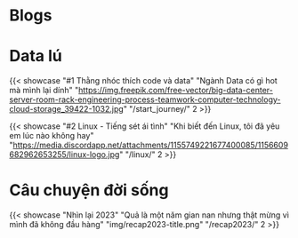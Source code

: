 # Blogs

# Data lú
{{< showcase "#1 Thằng nhóc thích code và data" "Ngành Data có gì hot mà mình lại dính" "https://img.freepik.com/free-vector/big-data-center-server-room-rack-engineering-process-teamwork-computer-technology-cloud-storage_39422-1032.jpg" "/start_journey/" 2 >}}

{{< showcase "#2 Linux - Tiếng sét ái tình" "Khi biết đến Linux, tôi đã yêu em lúc nào không hay" "https://media.discordapp.net/attachments/1155749221677400085/1156609682962653255/linux-logo.jpg" "/linux/" 2 >}}

# Câu chuyện đời sống

{{< showcase "Nhìn lại 2023" "Quả là một năm gian nan nhưng thật mừng vì mình đã không đầu hàng" "img/recap2023-title.png" "/recap2023/" 2 >}}

